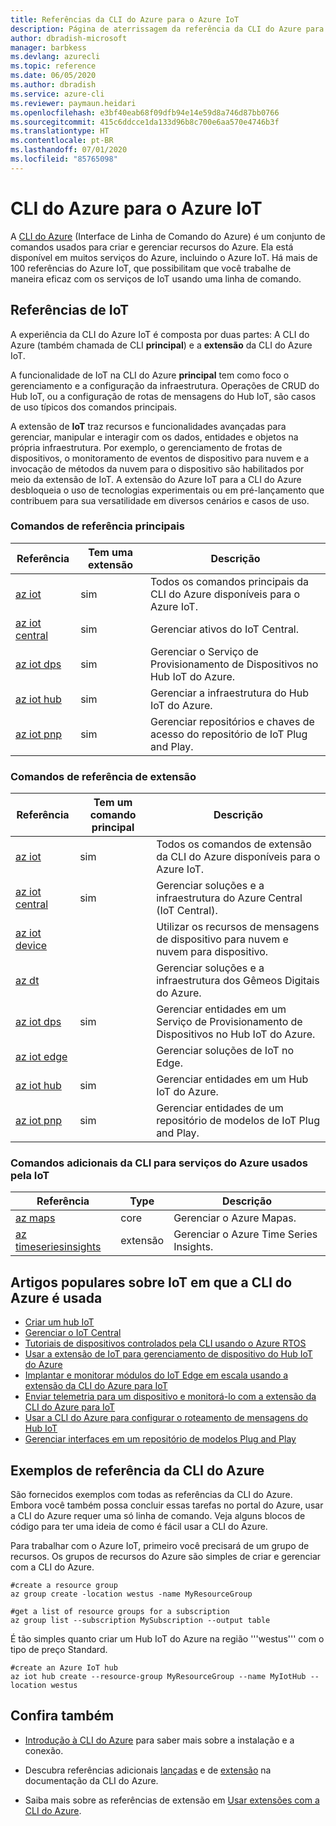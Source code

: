 ```yaml
---
title: Referências da CLI do Azure para o Azure IoT
description: Página de aterrissagem da referência da CLI do Azure para o Azure IoT
author: dbradish-microsoft
manager: barbkess
ms.devlang: azurecli
ms.topic: reference
ms.date: 06/05/2020
ms.author: dbradish
ms.service: azure-cli
ms.reviewer: paymaun.heidari
ms.openlocfilehash: e3bf40eab68f09dfb94e14e59d8a746d87bb0766
ms.sourcegitcommit: 415c6ddcce1da133d96b8c700e6aa570e4746b3f
ms.translationtype: HT
ms.contentlocale: pt-BR
ms.lasthandoff: 07/01/2020
ms.locfileid: "85765098"
---
```

# <a name="azure-cli-for-azure-iot"></a>CLI do Azure para o Azure IoT

A [CLI do Azure](/cli/azure/what-is-azure-cli) (Interface de Linha de Comando do Azure) é um conjunto de comandos usados para criar e gerenciar recursos do Azure.  Ela está disponível em muitos serviços do Azure, incluindo o Azure IoT.  Há mais de 100 referências do Azure IoT, que possibilitam que você trabalhe de maneira eficaz com os serviços de IoT usando uma linha de comando.

## <a name="references-for-iot"></a>Referências de IoT

A experiência da CLI do Azure IoT é composta por duas partes: A CLI do Azure (também chamada de CLI **principal**) e a **extensão** da CLI do Azure IoT.

A funcionalidade de IoT na CLI do Azure **principal** tem como foco o gerenciamento e a configuração da infraestrutura. Operações de CRUD do Hub IoT, ou a configuração de rotas de mensagens do Hub IoT, são casos de uso típicos dos comandos principais.

A extensão de **IoT** traz recursos e funcionalidades avançadas para gerenciar, manipular e interagir com os dados, entidades e objetos na própria infraestrutura. Por exemplo, o gerenciamento de frotas de dispositivos, o monitoramento de eventos de dispositivo para nuvem e a invocação de métodos da nuvem para o dispositivo são habilitados por meio da extensão de IoT. A extensão do Azure IoT para a CLI do Azure desbloqueia o uso de tecnologias experimentais ou em pré-lançamento que contribuem para sua versatilidade em diversos cenários e casos de uso.

### <a name="core-reference-commands"></a>Comandos de referência principais

| Referência | Tem uma extensão | Descrição
|-|-|-|
| [az iot](/cli/azure/iot) | sim  | Todos os comandos principais da CLI do Azure disponíveis para o Azure IoT.
| [az iot central](/cli/azure/iot/central) | sim | Gerenciar ativos do IoT Central.
| [az iot dps](/en-us/cli/azure/iot/dps) | sim | Gerenciar o Serviço de Provisionamento de Dispositivos no Hub IoT do Azure.
| [az iot hub](/cli/azure/iot/hub) | sim | Gerenciar a infraestrutura do Hub IoT do Azure.
| [az iot pnp](/cli/azure/iot/pnp) | sim | Gerenciar repositórios e chaves de acesso do repositório de IoT Plug and Play.

### <a name="extension-reference-commands"></a>Comandos de referência de extensão

| Referência | Tem um comando principal | Descrição
|-|-|-|
| [az iot](/cli/azure/ext/azure-iot/iot) | sim | Todos os comandos de extensão da CLI do Azure disponíveis para o Azure IoT.
| [az iot central](/cli/azure/ext/azure-iot/iot/central) | sim | Gerenciar soluções e a infraestrutura do Azure Central (IoT Central).
| [az iot device](/cli/azure/ext/azure-iot/iot/device) | | Utilizar os recursos de mensagens de dispositivo para nuvem e nuvem para dispositivo.
| [az dt](/cli/azure/ext/azure-iot/dt) | | Gerenciar soluções e a infraestrutura dos Gêmeos Digitais do Azure.
| [az iot dps](/cli/azure/ext/azure-iot/iot/dps) | sim | Gerenciar entidades em um Serviço de Provisionamento de Dispositivos no Hub IoT do Azure.
| [az iot edge](/cli/azure/ext/azure-iot/iot/edge) | | Gerenciar soluções de IoT no Edge.
| [az iot hub](/cli/azure/ext/azure-iot/iot/hub) | sim | Gerenciar entidades em um Hub IoT do Azure.
| [az iot pnp](/cli/azure/ext/azure-iot/iot/pnp) | sim | Gerenciar entidades de um repositório de modelos de IoT Plug and Play.

### <a name="additional-cli-commands-for-azure-services-used-by-iot"></a>Comandos adicionais da CLI para serviços do Azure usados pela IoT

| Referência | Type | Descrição
|-|-|-|
| [az maps](/cli/azure/maps) | core | Gerenciar o Azure Mapas.
| [az timeseriesinsights](/cli/azure/ext/timeseriesinsights/timeseriesinsights) | extensão | Gerenciar o Azure Time Series Insights.

## <a name="popular-iot-articles-using-the-azure-cli"></a>Artigos populares sobre IoT em que a CLI do Azure é usada

- [Criar um hub IoT](/azure/iot-hub/iot-hub-create-using-cli)
- [Gerenciar o IoT Central](/azure/iot-central/core/howto-manage-iot-central-from-cli)
- [Tutoriais de dispositivos controlados pela CLI usando o Azure RTOS](/azure/rtos/getting-started?branch=master)
- [Usar a extensão de IoT para gerenciamento de dispositivo do Hub IoT do Azure](/azure/iot-hub/iot-hub-device-management-iot-extension-azure-cli-2-0)
- [Implantar e monitorar módulos do IoT Edge em escala usando a extensão da CLI do Azure para IoT](/azure/iot-edge/how-to-deploy-cli-at-scale)
- [Enviar telemetria para um dispositivo e monitorá-lo com a extensão da CLI do Azure para IoT](/azure/iot-hub/quickstart-send-telemetry-cli)
- [Usar a CLI do Azure para configurar o roteamento de mensagens do Hub IoT](/azure/iot-hub/tutorial-routing-config-message-routing-cli)
- [Gerenciar interfaces em um repositório de modelos Plug and Play](/azure/iot-pnp/howto-install-pnp-cli#manage-interfaces-in-a-model-repository)

## <a name="azure-cli-reference-examples"></a>Exemplos de referência da CLI do Azure

São fornecidos exemplos com todas as referências da CLI do Azure. Embora você também possa concluir essas tarefas no portal do Azure, usar a CLI do Azure requer uma só linha de comando.  Veja alguns blocos de código para ter uma ideia de como é fácil usar a CLI do Azure.

Para trabalhar com o Azure IoT, primeiro você precisará de um grupo de recursos.  Os grupos de recursos do Azure são simples de criar e gerenciar com a CLI do Azure.  

```azurecli
#create a resource group
az group create -location westus -name MyResourceGroup
```

```azurecli
#get a list of resource groups for a subscription
az group list --subscription MySubscription --output table
```

É tão simples quanto criar um Hub IoT do Azure na região '''westus''' com o tipo de preço Standard.

```azurecli
#create an Azure IoT hub
az iot hub create --resource-group MyResourceGroup --name MyIotHub --location westus
```

## <a name="see-also"></a>Confira também

- [Introdução à CLI do Azure](/cli/azure/get-started-with-azure-cli) para saber mais sobre a instalação e a conexão.

- Descubra referências adicionais [lançadas](/cli/azure/reference-index) e de [extensão](/cli/azure/azure-cli-extensions-list) na documentação da CLI do Azure.

- Saiba mais sobre as referências de extensão em [Usar extensões com a CLI do Azure](/cli/azure/azure-cli-extensions-overview).
